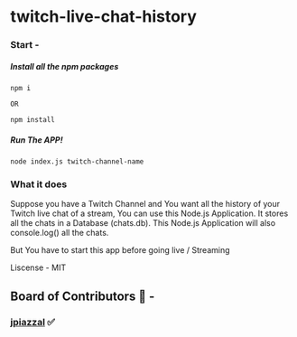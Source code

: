 # twitch-live-chat-history

### Start - 

##### Install all the npm packages

```
npm i

OR 

npm install
```

##### Run The APP!

```
node index.js twitch-channel-name
```

### What it does

Suppose you have a Twitch Channel and You want all the history of your Twitch live chat of a stream, You can use this Node.js Application. It stores all the chats in a Database (chats.db). This Node.js Application will also console.log() all the chats. 

But You have to start this app before going live / Streaming

Liscense - MIT 

## Board of Contributors 🌈 - 

### [jpiazzal](https://github.com/jpiazzal) ✅